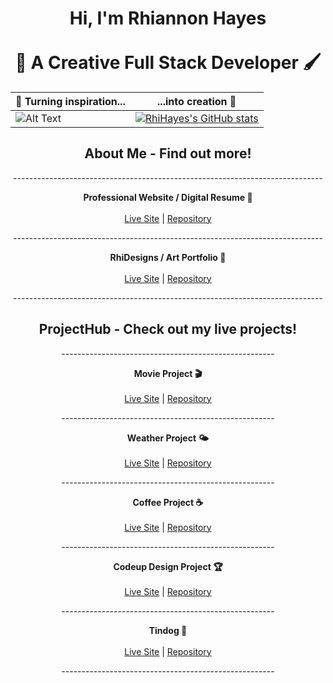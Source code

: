 <div align="center">
  <h1>Hi, I'm Rhiannon Hayes <br><br>🎨 A Creative Full Stack Developer 🖌️ </h1>
  
</div>

  
  | 🌸 Turning inspiration...  | ...into creation 🌌 |
| ------------- | ------------- |
| ![Alt Text](https://i.pinimg.com/originals/d2/89/57/d289575548d9ccac8c8db588ff398967.gif)  | [![RhiHayes's GitHub stats](https://github-readme-stats.vercel.app/api?username=rhihayes&show_icons=true&theme=dracula)](https://github.com/rhihayes/github-readme-stats)  |



<div align="center">
  <h2>About Me - Find out more! </h2>
  
  <p>-----------------------------------------------------------------------------</p>
  <p><strong>Professional Website / Digital Resume 📄</strong><br><br><a href="https://rhihayes.github.io/">Live Site</a> | <a href="https://github.com/RhiHayes/personal-projects-html-css-boot">Repository</a></p>
  
  <p>-----------------------------------------------------------------------------</p>
  <p><strong>RhiDesigns / Art Portfolio 💝</strong><br><br><a href="https://rhidesigns.art/">Live Site</a> | <a href="https://github.com/RhiHayes/personal-projects-html-css-boot">Repository</a></p>
  <p>-----------------------------------------------------------------------------</p>
  
</div>


<div align="center">
  <h2> ProjectHub - Check out my live projects!</h2>
  
  <p>-----------------------------------------------------</p>
  <p><strong>Movie Project 🎬</strong><br><br><a href="https://rhidesigns-4.art/">Live Site</a> | <a href="https://github.com/Fraser-Hayes-Movie-Project/Movie-Project">Repository</p></a>
  
  <p>-----------------------------------------------------</p>
  <p><strong>Weather Project 🌤</strong><br><br><a href="https://rhidesigns-3.art/">Live Site</a> | <a href="https://github.com/RhiHayes/codeup-web-exercises">Repository</a></p>
  
  <p>-----------------------------------------------------</p>
  <p><strong>Coffee Project ☕</strong><br><br><a href="https://rhidesigns-1.art/">Live Site</a> | <a href="https://github.com/mcconihay-hayes-coffee-project/coffee-project">Repository</a></p>
  
  <p>-----------------------------------------------------</p>
  <p><strong>Codeup Design Project 🏆</strong><br><br><a href="https://rhidesigns-2.art/">Live Site</a> | <a href="https://github.com/hayes-riley-quasar-design-project/hayes-riley-codeup-design">Repository</a></p>
  
  <p>-----------------------------------------------------</p>
  <p><strong>Tindog 🐾</strong><br><br><a href="https://rhidesigns-5.art/">Live Site</a> | <a href="https://github.com/RhiHayes/web-developer-bootcamp-udemy">Repository</a></p>
  <p>-----------------------------------------------------</p>
  
</div>







<!--
**RhiHayes/RhiHayes** is a ✨ _special_ ✨ repository because its `README.md` (this file) appears on your GitHub profile.

Here are some ideas to get you started:

- 🔭 I’m currently working on ...
- 🌱 I’m currently learning ...
- 👯 I’m looking to collaborate on ...
- 🤔 I’m looking for help with ...
- 💬 Ask me about ...
- 📫 How to reach me: ...
- 😄 Pronouns: ...
- ⚡ Fun fact: ...
-->

